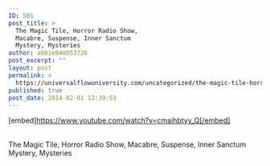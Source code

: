 ```yaml
---
ID: 501
post_title: >
  The Magic Tile, Horror Radio Show,
  Macabre, Suspense, Inner Sanctum
  Mystery, Mysteries
author: abbie04m553726
post_excerpt: ""
layout: post
permalink: >
  https://universalflowuniversity.com/uncategorized/the-magic-tile-horror-radio-show-macabre-suspense-inner-sanctum-mystery-mysteries/
published: true
post_date: 2014-02-01 12:39:53
---
```

[embed]https://www.youtube.com/watch?v=cmaihbtyv_Q[/embed]</br></br>
<p>The Magic Tile, Horror Radio Show, Macabre, Suspense, Inner Sanctum Mystery, Mysteries </p>